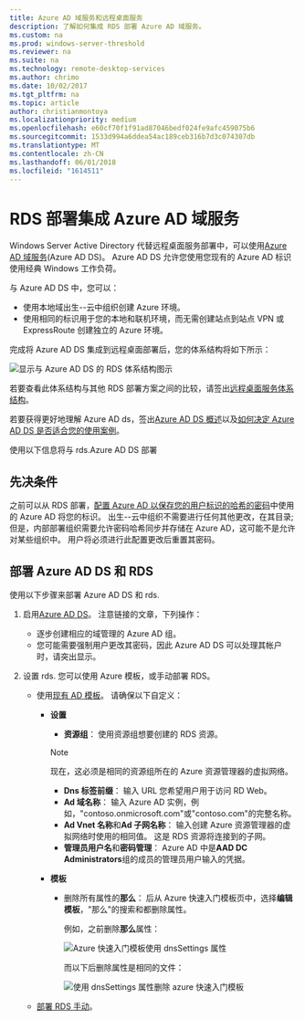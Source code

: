 ```yaml
---
title: Azure AD 域服务和远程桌面服务
description: 了解如何集成 RDS 部署 Azure AD 域服务。
ms.custom: na
ms.prod: windows-server-threshold
ms.reviewer: na
ms.suite: na
ms.technology: remote-desktop-services
ms.author: chrimo
ms.date: 10/02/2017
ms.tgt_pltfrm: na
ms.topic: article
author: christianmontoya
ms.localizationpriority: medium
ms.openlocfilehash: e60cf70f1f91ad87046bedf024fe9afc459075b6
ms.sourcegitcommit: 1533d994a6ddea54ac189ceb316b7d3c074307db
ms.translationtype: MT
ms.contentlocale: zh-CN
ms.lasthandoff: 06/01/2018
ms.locfileid: "1614511"
---
```

# <a name="integrate-azure-ad-domain-services-with-your-rds-deployment"></a>RDS 部署集成 Azure AD 域服务

Windows Server Active Directory 代替远程桌面服务部署中，可以使用[Azure AD 域服务](/azure/active-directory-domain-services/active-directory-ds-overview)(Azure AD DS)。 Azure AD DS 允许您使用您现有的 Azure AD 标识使用经典 Windows 工作负荷。

与 Azure AD DS 中，您可以： 
- 使用本地域出生--云中组织创建 Azure 环境。 
- 使用相同的标识用于您的本地和联机环境，而无需创建站点到站点 VPN 或 ExpressRoute 创建独立的 Azure 环境。 

完成将 Azure AD DS 集成到远程桌面部署后，您的体系结构将如下所示：

![显示与 Azure AD DS 的 RDS 体系结构图示](media/aadds-rds.png)

若要查看此体系结构与其他 RDS 部署方案之间的比较，请签出[远程桌面服务体系结构](desktop-hosting-logical-architecture.md)。

若要获得更好地理解 Azure AD ds，签出[Azure AD DS 概述](/azure/active-directory-domain-services/active-directory-ds-overview)以及[如何决定 Azure AD DS 是否适合您的使用案例](/azure/active-directory-domain-services/active-directory-ds-comparison)。

使用以下信息将与 rds.Azure AD DS 部署

## <a name="prerequisites"></a>先决条件

之前可以从 RDS 部署，[配置 Azure AD 以保存您的用户标识的哈希的密码](/azure/active-directory-domain-services/active-directory-ds-getting-started-password-sync)中使用的 Azure AD 将您的标识。 出生--云中组织不需要进行任何其他更改，在其目录;但是，内部部署组织需要允许密码哈希同步并存储在 Azure AD，这可能不是允许对某些组织中。 用户将必须进行此配置更改后重置其密码。

## <a name="deploy-azure-ad-ds-and-rds"></a>部署 Azure AD DS 和 RDS 
使用以下步骤来部署 Azure AD DS 和 rds.

1. 启用[Azure AD DS](/azure/active-directory-domain-services/active-directory-ds-getting-started)。 注意链接的文章，下列操作：
   - 逐步创建相应的域管理的 Azure AD 组。
   - 您可能需要强制用户更改其密码，因此 Azure AD DS 可以处理其帐户时，请突出显示。
   
2. 设置 rds. 您可以使用 Azure 模板，或手动部署 RDS。
   - 使用[现有 AD 模板](https://azure.microsoft.com/resources/templates/rds-deployment-existing-ad/)。 请确保以下自定义：
   
      - **设置**
         - **资源组**： 使用资源组想要创建的 RDS 资源。
         > [!NOTE] 
         > 现在，这必须是相同的资源组所在的 Azure 资源管理器的虚拟网络。

         - **Dns 标签前缀**： 输入 URL 您希望用户用于访问 RD Web。
         - **Ad 域名称**： 输入 Azure AD 实例，例如，"contoso.onmicrosoft.com"或"contoso.com"的完整名称。
         - **Ad Vnet 名称**和**Ad 子网名称**： 输入创建 Azure 资源管理器的虚拟网络时使用的相同值。 这是 RDS 资源将连接到的子网。
         - **管理员用户名**和**密码管理**： Azure AD 中是**AAD DC Administrators**组的成员的管理员用户输入的凭据。
   
      - **模板**
         - 删除所有属性的**那么**： 后从 Azure 快速入门模板页中，选择**编辑模板**，"那么"的搜索和都删除属性。 

            例如，之前删除**那么**属性：
      
            ![Azure 快速入门模板使用 dnsSettings 属性](media/rds-remove-dnssettings-before.png)

            而以下后删除属性是相同的文件：

            ![使用 dnsSettings 属性删除 azure 快速入门模板](media/rds-remove-dnssettings-after.png)
   
   - [部署 RDS 手动](rds-deploy-infrastructure.md)。 

